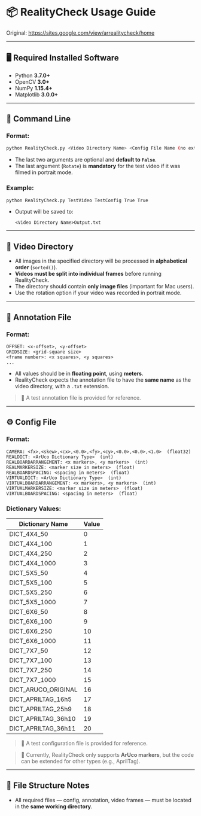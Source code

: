 # 📦 RealityCheck Usage Guide
Original: https://sites.google.com/view/arrealitycheck/home

---

## 🖥️ Required Installed Software

* Python **3.7.0+**
* OpenCV **3.0+**
* NumPy **1.15.4+**
* Matplotlib **3.0.0+**

---

## 🚀 Command Line

### Format:

```bash
python RealityCheck.py <Video Directory Name> <Config File Name (no extension)> <True|False (use Annotations)> <True|False (Rotate images 90°)>
```

* The last two arguments are optional and **default to `False`**.
* The last argument (`Rotate`) is **mandatory** for the test video if it was filmed in portrait mode.

### Example:

```bash
python RealityCheck.py TestVideo TestConfig True True
```

* Output will be saved to:

  ```
  <Video Directory Name>Output.txt
  ```

---

## 🎥 Video Directory

* All images in the specified directory will be processed in **alphabetical order** (`sorted()`).
* **Videos must be split into individual frames** before running RealityCheck.
* The directory should contain **only image files** (important for Mac users).
* Use the rotation option if your video was recorded in portrait mode.

---

## 📝 Annotation File

### Format:

```
OFFSET: <x-offset>, <y-offset>
GRIDSIZE: <grid-square size>
<frame number>: <x squares>, <y squares>
...
```

* All values should be in **floating point**, using **meters**.
* RealityCheck expects the annotation file to have the **same name** as the video directory, with a `.txt` extension.

> 📁 A test annotation file is provided for reference.

---

## ⚙️ Config File

### Format:

```
CAMERA: <fx>,<skew>,<cx>,<0.0>,<fy>,<cy>,<0.0>,<0.0>,<1.0>  (float32)
REALDICT: <ArUco Dictionary Type>  (int)
REALBOARDARRANGEMENT: <x markers>, <y markers>  (int)
REALMARKERSIZE: <marker size in meters>  (float)
REALBOARDSPACING: <spacing in meters>  (float)
VIRTUALDICT: <ArUco Dictionary Type>  (int)
VIRTUALBOARDARRANGEMENT: <x markers>, <y markers>  (int)
VIRTUALMARKERSIZE: <marker size in meters>  (float)
VIRTUALBOARDSPACING: <spacing in meters>  (float)
```

### Dictionary Values:

| Dictionary Name       | Value |
| --------------------- | ----- |
| DICT\_4X4\_50         | 0     |
| DICT\_4X4\_100        | 1     |
| DICT\_4X4\_250        | 2     |
| DICT\_4X4\_1000       | 3     |
| DICT\_5X5\_50         | 4     |
| DICT\_5X5\_100        | 5     |
| DICT\_5X5\_250        | 6     |
| DICT\_5X5\_1000       | 7     |
| DICT\_6X6\_50         | 8     |
| DICT\_6X6\_100        | 9     |
| DICT\_6X6\_250        | 10    |
| DICT\_6X6\_1000       | 11    |
| DICT\_7X7\_50         | 12    |
| DICT\_7X7\_100        | 13    |
| DICT\_7X7\_250        | 14    |
| DICT\_7X7\_1000       | 15    |
| DICT\_ARUCO\_ORIGINAL | 16    |
| DICT\_APRILTAG\_16h5  | 17    |
| DICT\_APRILTAG\_25h9  | 18    |
| DICT\_APRILTAG\_36h10 | 19    |
| DICT\_APRILTAG\_36h11 | 20    |

> 📁 A test configuration file is provided for reference.

> 🧭 Currently, RealityCheck only supports **ArUco markers**, but the code can be extended for other types (e.g., AprilTag).

---

## 📁 File Structure Notes

* All required files — config, annotation, video frames — must be located in the **same working directory**.
